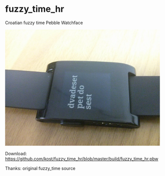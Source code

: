 fuzzy_time_hr
=============

Croatian fuzzy time Pebble Watchface 

![](/fuzzy_time_hr.jpg)

Download: https://github.com/kost/fuzzy_time_hr/blob/master/build/fuzzy_time_hr.pbw

Thanks: original fuzzy_time source

